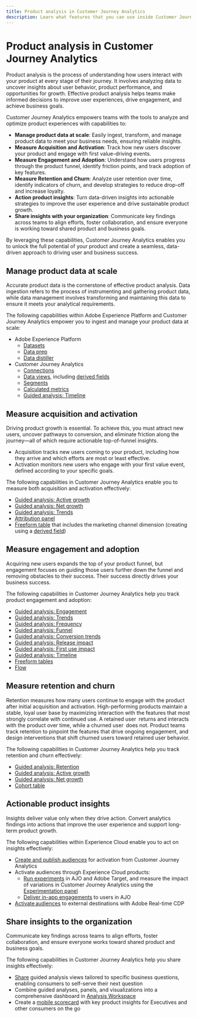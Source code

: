 ```yaml
---
title: Product analysis in Customer Journey Analytics
description: Learn what features that you can use inside Customer Journey Analytics to effectively perform product analysis.
---
```

# Product analysis in Customer Journey Analytics

Product analysis is the process of understanding how users interact with your product at every stage of their journey. It involves analyzing data to uncover insights about user behavior, product performance, and opportunities for growth. Effective product analysis helps teams make informed decisions to improve user experiences, drive engagement, and achieve business goals.

Customer Journey Analytics empowers teams with the tools to analyze and optimize product experiences with capabilities to:

* **Manage product data at scale**: Easily ingest, transform, and manage product data to meet your business needs, ensuring reliable insights.
* **Measure Acquisition and Activation**: Track how new users discover your product and engage with first value-driving events.
* **Measure Engagement and Adoption**: Understand how users progress through the product funnel, identify friction points, and track adoption of key features.
* **Measure Retention and Churn**: Analyze user retention over time, identify indicators of churn, and develop strategies to reduce drop-off and increase loyalty.
* **Action product insights**: Turn data-driven insights into actionable strategies to improve the user experience and drive sustainable product growth.
* **Share insights with your organization**: Communicate key findings across teams to align efforts, foster collaboration, and ensure everyone is working toward shared product and business goals.

By leveraging these capabilities, Customer Journey Analytics enables you to unlock the full potential of your product and create a seamless, data-driven approach to driving user and business success.

## Manage product data at scale

Accurate product data is the cornerstone of effective product analysis. Data ingestion refers to the process of instrumenting and gathering product data, while data management involves transforming and maintaining this data to ensure it meets your analytical requirements.

The following capabilities within Adobe Experience Platform and Customer Journey Analytics empower you to ingest and manage your product data at scale:

* Adobe Experience Platform
  * [Datasets​](https://experienceleague.adobe.com/en/docs/experience-platform/catalog/datasets/overview)
  * [Data prep​](https://experienceleague.adobe.com/en/docs/experience-platform/data-prep/home)
  * [Data distiller​](https://experienceleague.adobe.com/en/docs/experience-platform/query/data-distiller/overview)
* Customer Journey Analytics
  * [Connections​](/help/connections/overview.md)
  * [Data views](/help/data-views/data-views.md), including [derived fields​](/help/data-views/derived-fields/derived-fields.md)
  * [Segments​](/help/components/filters/filters-overview.md)
  * [Calculated metrics](/help/components/calc-metrics/calc-metr-overview.md)
  * [Guided analysis​: Timeline​](/help/guided-analysis/types/timeline.md)

## Measure acquisition and activation

Driving product growth is essential. To achieve this, you must attract new users, uncover pathways to conversion, and eliminate friction along the journey—all of which require actionable top-of-funnel insights.

* Acquisition tracks new users coming to your product, including how they arrive and which efforts are most or least effective.
* Activation monitors new users who engage with your first value event, defined according to your specific goals.

The following capabilities in Customer Journey Analytics enable you to measure both acquisition and activation effectively:

* [Guided analysis​: Active growth](/help/guided-analysis/types/active-growth.md)
* [Guided analysis: Net growth](/help/guided-analysis/types/net-growth.md)
* [Guided analysis: Trends](/help/guided-analysis//types/trends.md)
* [Attribution panel​](/help/analysis-workspace/c-panels/attribution.md)
* [Freeform table](/help/analysis-workspace/c-panels/freeform-panel.md) that includes the marketing channel dimension (creating using a [derived field](/help/data-views/derived-fields/derived-fields.md))

## Measure engagement and adoption

Acquiring new users expands the top of your product funnel, but engagement focuses on guiding those users further down the funnel and removing obstacles to their success. Their success directly drives your business success.

The following capabilities in Customer Journey Analytics help you track product engagement and adoption:

* [Guided analysis: Engagement](/help/guided-analysis/types/engagement.md)
* [Guided analysis: Trends](/help/guided-analysis/types/trends.md)
* [Guided analysis: Frequency](/help/guided-analysis/types/frequency.md)
* [Guided analysis: Funnel](/help/guided-analysis/types/funnel.md)
* [Guided analysis: Conversion trends](/help/guided-analysis/types/conversion-trends.md)
* [Guided analysis: Release impact](/help/guided-analysis/types/release-impact.md)
* [Guided analysis: First use impact​](/help/guided-analysis/types/first-use-impact.md)
* [Guided analysis: Timeline](/help/guided-analysis/types/timeline.md)
* [Freeform tables​](/help/analysis-workspace/c-panels/freeform-panel.md)
* [Flow](/help/analysis-workspace/visualizations/c-flow/flow.md)

## Measure retention and churn

Retention measures how many users continue to engage with the product after initial acquisition and activation. High-performing products maintain a stable, loyal user base by maximizing interaction with the features that most strongly correlate with continued use. A retained user returns and interacts with the product over time, while a churned user does not. Product teams track retention to pinpoint the features that drive ongoing engagement, and design interventions that shift churned users toward retained user behavior.

The following capabilities in Customer Journey Analytics help you track retention and churn effectively:

* [Guided analysis: Retention](/help/guided-analysis/types/retention.md)​
* [Guided analysis: Active growth](/help/guided-analysis/types/active-growth.md)
* [Guided analysis: Net growth](/help/guided-analysis/types/net-growth.md)
* [Cohort table​](/help/analysis-workspace/visualizations/cohort-table/cohort-analysis.md)

## Actionable product insights

Insights deliver value only when they drive action. Convert analytics findings into actions that improve the user experience and support long-term product growth.

The following capabilities within Experience Cloud enable you to act on insights effectively:

* [Create and publish audiences](/help/components/audiences/publish.md)​ for activation from Customer Journey Analytics
* Activate audiences through Experience Cloud products:
  * [Run experiments](https://experienceleague.adobe.com/en/docs/journey-optimizer/using/content-management/content-experiment/get-started-experiment) in AJO and Adobe Target, and measure the impact of variations in Customer Journey Analytics using the [Experimentation panel](/help/analysis-workspace/c-panels/experimentation.md)
  * [Deliver in-app engagements](https://experienceleague.adobe.com/en/docs/journey-optimizer/using/channels/in-app/get-started-in-app) to users in AJO
* [Activate audiences](https://experienceleague.adobe.com/en/docs/experience-platform/destinations/ui/activate/activation-overview) to external destinations with Adobe Real-time CDP​

## Share insights to the organization​

Communicate key findings across teams to align efforts, foster collaboration, and ensure everyone works toward shared product and business goals.

The following capabilities in Customer Journey Analytics help you share insights effectively:

* [Share](/help/analysis-workspace/curate-share/share-projects.md) guided analysis views tailored to specific business questions, enabling consumers to self-serve their next question
* Combine guided analyses, panels, and visualizations into a comprehensive dashboard in [Analysis Workspace](/help/analysis-workspace/home.md)
* Create a [mobile scorecard](/help/mobile-app/home.md) with key product insights for Executives and other consumers on the go
